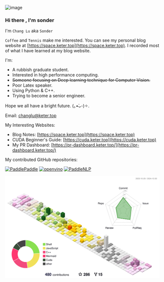 ![image](https://github.com/AndSonder/AndSonder/assets/55493212/a39678e7-09de-4b07-8bc9-2621d258efd7)

### Hi there , I'm sonder

I'm `Chang Lu` aka `Sonder`  

`Coffee` and `Tennis` make me interested. You can see my personal blog website at [https://space.keter.top](https://space.keter.top). I recorded most of what I have learned at my blog website.

I'm:

- A rubbish graduate student.
- Interested in high performance computing.
- ~~Someone focusing on Deep learning technique for Computer Vision.~~
- Poor Latex speaker.
- Using Python & C++.
- Trying to become a senior engineer.

Hope we all have a bright future. (｡•̀ᴗ-)✧.

Email: changlu@keter.top

My Interesting Websites:

- Blog Notes: [https://space.keter.top](https://space.keter.top)
- CUDA Beginner's Guide: [https://cuda.keter.top](https://cuda.keter.top)
- My PR Dashboard: [https://pr-dashboard.keter.top/](https://pr-dashboard.keter.top/)

My contributed GitHub repositories:

[![PaddlePaddle](https://github-readme-stats.vercel.app/api/pin/?username=PaddlePaddle&repo=Paddle)](https://github.com/PaddlePaddle/Paddle)
[![openvino](https://github-readme-stats.vercel.app/api/pin/?username=openvinotoolkit&repo=openvino)](https://github.com/openvinotoolkit/openvino)
[![PaddleNLP](https://github-readme-stats.vercel.app/api/pin/?username=PaddlePaddle&repo=PaddleNLP)](https://github.com/PaddlePaddle/PaddleNLP)



 ![](profile-3d-contrib/profile-south-season-animate.svg)
